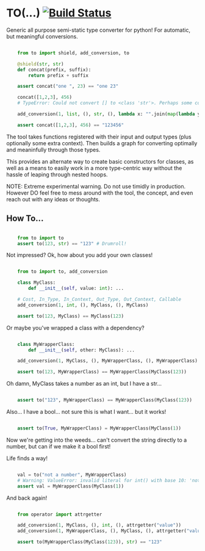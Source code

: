 # TO(...) [![Build Status](https://travis-ci.com/internetimagery/to.svg?branch=develop)](https://travis-ci.com/internetimagery/to)

Generic all purpose semi-static type converter for python! For automatic, but meaningful conversions.

``` python

    from to import shield, add_conversion, to

    @shield(str, str)
    def concat(prefix, suffix):
    	return prefix + suffix

    assert concat("one ", 23) == "one 23"

    concat([1,2,3], 456)
    # TypeError: Could not convert [] to <class 'str'>. Perhaps some conversion steps are missing.

    add_conversion(1, list, (), str, (), lambda x: "".join(map(lambda y: to(y, str), x)))

    assert concat([1,2,3], 456) == "123456"
```

The tool takes functions registered with their input and output types (plus optionally some extra context). Then builds a graph for converting optimally and meaninfully through those types.

This provides an alternate way to create basic constructors for classes, as well as a means to easily work in a more type-centric way without the hassle of leaping through nested hoops.


NOTE: Extreme experimental warning. Do not use timidly in production. However DO feel free to mess around with the tool, the concept, and even reach out with any ideas or thoughts.

## How To...


``` python

    from to import to
    assert to(123, str) == "123" # Drumroll!

```

Not impressed? Ok, how about you add your own classes!

``` python

    from to import to, add_conversion

    class MyClass:
        def __init__(self, value: int): ...

    # Cost, In_Type, In_Context, Out_Type, Out_Context, Callable
    add_conversion(1, int, (), MyClass, (), MyClass)

    assert to(123, MyClass) == MyClass(123)
```

Or maybe you've wrapped a class with a dependency?

``` python

    class MyWrapperClass:
        def __init__(self, other: MyClass): ...

    add_conversion(1, MyClass, (), MyWrapperClass, (), MyWrapperClass)

    assert to(123, MyWrapperClass) == MyWrapperClass(MyClass(123))
```

Oh damn, MyClass takes a number as an int, but I have a str...

``` python

    assert to("123", MyWrapperClass) == MyWrapperClass(MyClass(123))
```

Also... I have a bool... not sure this is what I want... but it works!

``` python

    assert to(True, MyWrapperClass) = MyWrapperClass(MyClass(1))
```

Now we're getting into the weeds... can't convert the string directly to a number, but can if we make it a bool first!

Life finds a way!

``` python

    val = to("not a number", MyWrapperClass)
    # Warning: ValueError: invalid literal for int() with base 10: 'not a number'
    assert val = MyWrapperClass(MyClass(1))
```

And back again!

``` python

    from operator import attrgetter

    add_conversion(1, MyClass, (), int, (), attrgetter("value"))
    add_conversion(1, MyWrapperClass, (), MyClass, (), attrgetter("value"))

    assert to(MyWrapperClass(MyClass(123)), str) == "123"
```
